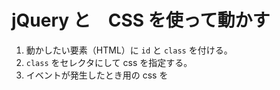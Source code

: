 # jQuery と　CSS を使って動かす

1. 動かしたい要素（HTML）に `id` と `class` を付ける。
2. `class` をセレクタにして css を指定する。
3. イベントが発生したとき用の css を